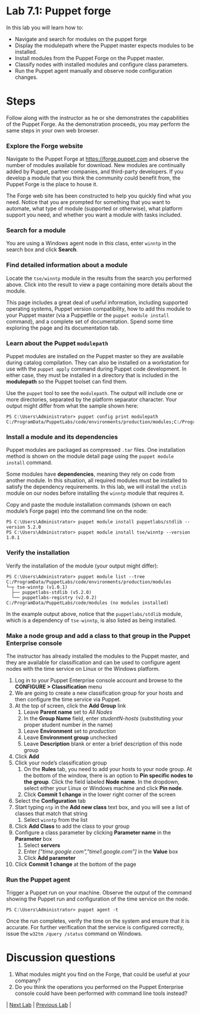 # Lab 7.1: Puppet forge

In this lab you will learn how to:

* Navigate and search for modules on the puppet forge
* Display the modulepath where the Puppet master expects modules to be installed.
* Install modules from the Puppet Forge on the Puppet master.
* Classify nodes with installed modules and configure class parameters.
* Run the Puppet agent manually and observe node configuration changes.

# Steps

Follow along with the instructor as he or she demonstrates the capabilities of the Puppet Forge. As the demonstration proceeds, you may perform the same steps in your own web browser.

### Explore the Forge website

Navigate to the Puppet Forge at https://forge.puppet.com and observe the number of modules available for download. New modules are continually added by Puppet, partner companies, and third-party developers. If you develop a module that you think the community could benefit from, the Puppet Forge is the place to house it.

The Forge web site has been constructed to help you quickly find what you need. Notice that you are prompted for something that you want to automate, what type of module (supported or otherwise), what platform support you need, and whether you want a module with tasks included.

### Search for a module

You are using a Windows agent node in this class, enter `winntp` in the search box and click **Search**. 

### Find detailed information about a module

Locate the `tse/winntp` module in the results from the search you performed above. Click into the result to view a page containing more details about the module.

This page includes a great deal of useful information, including supported operating systems, Puppet version compatibility, how to add this module to your Puppet master (via a Puppetfile or the `puppet module install` command), and a complete set of documentation. Spend some time exploring the page and its documentation tab.

### Learn about the Puppet `modulepath`

Puppet modules are installed on the Puppet master so they are available during catalog compilation. They can also be installed on a workstation for use with the `puppet apply` command during Puppet code development. In either case, they must be installed in a directory that is included in the **modulepath** so the Puppet toolset can find them.

Use the `puppet` tool to see the `modulepath`. The output will include one or more directories, separated by the platform separator character. Your output might differ from what the sample shown here:

```
PS C:\Users\Administrator> puppet config print modulepath 
C:/ProgramData/PuppetLabs/code/environments/production/modules;C:/ProgramData/PuppetLabs/code/modules;C:/opt/puppetlabs/puppet/modules
```

### Install a module and its dependencies

Puppet modules are packaged as compressed `.tar` files. One installation method is shown on the module detail page using the `puppet module install` command.

Some modules have **dependencies**, meaning they rely on code from another module. In this situation, all required modules must be installed to satisfy the dependency requirements. In this lab, we will install the `stdlib` module on our nodes before installing the `winntp` module that requires it.

Copy and paste the module installation commands (shown on each module’s Forge page) into the command line on the node:

```
PS C:\Users\Administrator> puppet module install puppetlabs/stdlib --version 5.2.0
PS C:\Users\Administrator> puppet module install tse/winntp --version 1.0.1
```

### Verify the installation

Verify the installation of the module (your output might differ):

```
PS C:\Users\Administrator> puppet module list --tree
C:/ProgramData/PuppetLabs/code/environments/production/modules
└─┬ tse-winntp (v1.0.1)
  ├── puppetlabs-stdlib (v5.2.0)
  └── puppetlabs-registry (v2.0.2)
C:/ProgramData/PuppetLabs/code/modules (no modules installed)
```

In the example output above, notice that the `puppetlabs/stdlib` module, which is a dependency of `tse-winntp`, is also listed as being installed.

### Make a node group and add a class to that group in the Puppet Enterprise console

The instructor has already installed the modules to the Puppet master, and they are available for classification and can be used to configure agent nodes with the time service on Linux or the Windows platform.

1. Log in to your Puppet Enterprise console account and browse to the **CONFIGURE > Classification** menu
1. We are going to create a new classification group for your hosts and then configure the time service via Puppet.
1. At the top of screen, click the **Add Group** link
    1. Leave **Parent name** set to *All Nodes*
    1. In the **Group Name** field, enter *studentN-hosts* (substituting your proper student number in the name)
    1. Leave **Environment** set to *production*
    1. Leave **Environment group** unchecked
    1. Leave **Description** blank or enter a brief description of this node group
1. Click **Add**
1. Click your node’s classification group
    1. On the **Rules** tab, you need to add your hosts to your node group. At the bottom of the window, there is an option to **Pin specific nodes to the group**. Click the field labeled **Node name**. In the dropdown, select either your Linux or Windows machine and click **Pin node**.
    1. Click **Commit 1 change** in the lower right corner of the screen
1. Select the **Configuration** tab
1. Start typing `ntp` in the **Add new class** text box, and you will see a list of classes that match that string
    1. Select `winntp` from the list
1. Click **Add Class** to add the class to your group
1. Configure a class parameter by clicking **Parameter name** in the **Parameter** box
    1. Select **servers**
    1. Enter *["time.google.com","time1.google.com"]* in the **Value** box
    1. Click **Add parameter**
1. Click **Commit 1 change** at the bottom of the page

### Run the Puppet agent

Trigger a Puppet run on your machine. Observe the output of the command showing the Puppet run and configuration of the time service on the node.

```PS C:\Users\Administrator> puppet agent -t```
    
Once the run completes, verify the time on the system and ensure that it is accurate. For further verification that the service is configured correctly, issue the `w32tm /query /status` command on Windows.

# Discussion questions

1. What modules might you find on the Forge, that could be useful at your company?
1. Do you think the operations you performed on the Puppet Enterprise console could have been performed with command line tools instead?

|  [Next Lab](../lab-8.1-Create-a-wrapper-module)  |  [Previous Lab](../lab-6.2-Using-and-extending-Facter)  |